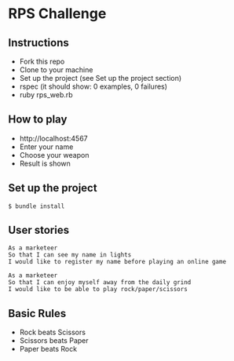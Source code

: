 # RPS Challenge

Instructions
-------
- Fork this repo
- Clone to your machine
- Set up the project (see Set up the project section)
- rspec (it should show: 0 examples, 0 failures)
- ruby rps_web.rb

How to play
--------
- http://localhost:4567
- Enter your name
- Choose your weapon
- Result is shown

Set up the project
-------
```
$ bundle install

```


User stories
-------
```
As a marketeer
So that I can see my name in lights
I would like to register my name before playing an online game

As a marketeer
So that I can enjoy myself away from the daily grind
I would like to be able to play rock/paper/scissors
```

## Basic Rules

- Rock beats Scissors
- Scissors beats Paper
- Paper beats Rock
